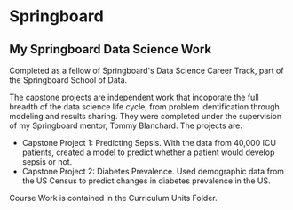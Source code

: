 # Springboard

## My Springboard Data Science Work 

Completed as a fellow of Springboard's Data Science Career Track, part of the Springboard School of Data.

The capstone projects are independent work that incoporate the full breadth of the data science life cycle, from problem identification through modeling and results sharing. 
They were completed under the supervision of my Springboard mentor, Tommy Blanchard. The projects are: 

* Capstone Project 1: Predicting Sepsis. With the data from 40,000 ICU patients, created a model to predict whether a patient would develop sepsis or not. 
* Capstone Project 2: Diabetes Prevalence. Used demographic data from the US Census to predict changes in diabetes prevalence in the US. 

Course Work is contained in the Curriculum Units Folder. 


